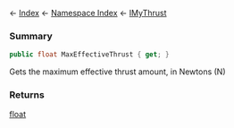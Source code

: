 ← [Index](Api-Index) ← [Namespace Index](Namespace-Index) ← [IMyThrust](Sandbox.ModAPI.Ingame.IMyThrust)

### Summary

```csharp
public float MaxEffectiveThrust { get; }
```

Gets the maximum effective thrust amount, in Newtons (N)

### Returns

[float](https://docs.microsoft.com/en-us/dotnet/api/System.Single?view=netframework-4.6)

